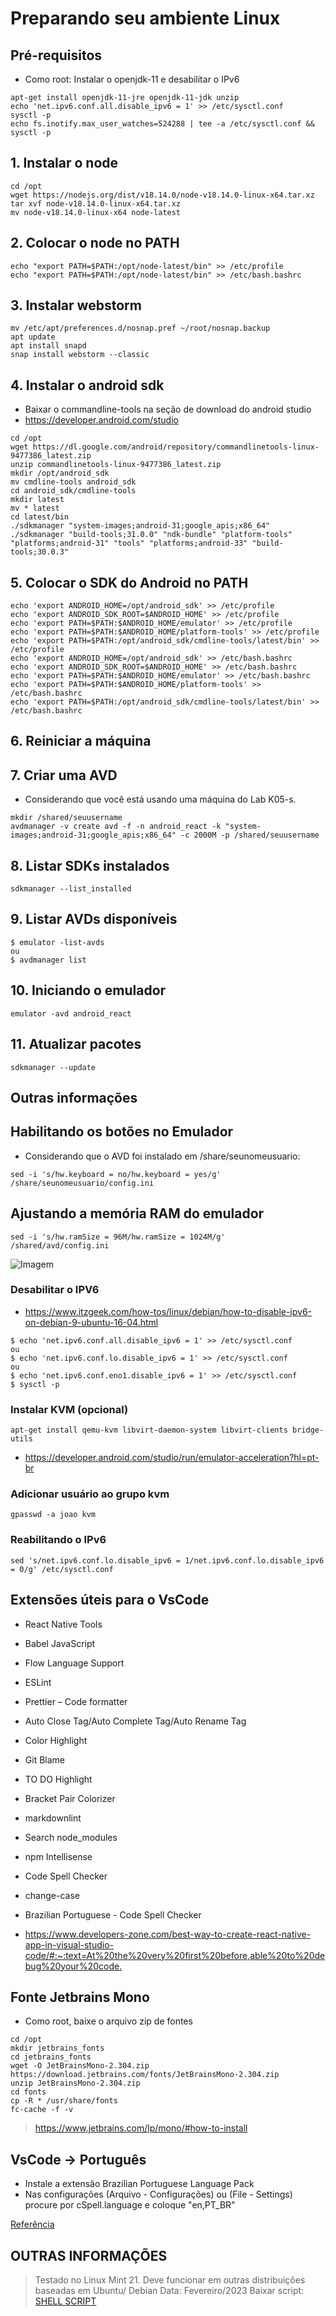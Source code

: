 # Preparando seu ambiente Linux

## Pré-requisitos

* Como root: Instalar o openjdk-11 e desabilitar o IPv6

```console
apt-get install openjdk-11-jre openjdk-11-jdk unzip
echo 'net.ipv6.conf.all.disable_ipv6 = 1' >> /etc/sysctl.conf
sysctl -p
echo fs.inotify.max_user_watches=524288 | tee -a /etc/sysctl.conf && sysctl -p
```

## 1. Instalar o node

```console
cd /opt
wget https://nodejs.org/dist/v18.14.0/node-v18.14.0-linux-x64.tar.xz
tar xvf node-v18.14.0-linux-x64.tar.xz
mv node-v18.14.0-linux-x64 node-latest
```

## 2. Colocar o node no PATH

```console
echo "export PATH=$PATH:/opt/node-latest/bin" >> /etc/profile
echo "export PATH=$PATH:/opt/node-latest/bin" >> /etc/bash.bashrc
```

## 3. Instalar webstorm

```console
mv /etc/apt/preferences.d/nosnap.pref ~/root/nosnap.backup
apt update
apt install snapd
snap install webstorm --classic
```

## 4. Instalar o android sdk

* Baixar o commandline-tools na seção de download do android studio
* <https://developer.android.com/studio>

```console
cd /opt
wget https://dl.google.com/android/repository/commandlinetools-linux-9477386_latest.zip
unzip commandlinetools-linux-9477386_latest.zip
mkdir /opt/android_sdk
mv cmdline-tools android_sdk
cd android_sdk/cmdline-tools
mkdir latest
mv * latest
cd latest/bin
./sdkmanager "system-images;android-31;google_apis;x86_64"
./sdkmanager "build-tools;31.0.0" "ndk-bundle" "platform-tools" "platforms;android-31" "tools" "platforms;android-33" "build-tools;30.0.3"

```

## 5. Colocar o SDK do Android no PATH

```console
echo 'export ANDROID_HOME=/opt/android_sdk' >> /etc/profile
echo 'export ANDROID_SDK_ROOT=$ANDROID_HOME' >> /etc/profile
echo 'export PATH=$PATH:$ANDROID_HOME/emulator' >> /etc/profile
echo 'export PATH=$PATH:$ANDROID_HOME/platform-tools' >> /etc/profile
echo 'export PATH=$PATH:/opt/android_sdk/cmdline-tools/latest/bin' >> /etc/profile
echo 'export ANDROID_HOME=/opt/android_sdk' >> /etc/bash.bashrc
echo 'export ANDROID_SDK_ROOT=$ANDROID_HOME' >> /etc/bash.bashrc
echo 'export PATH=$PATH:$ANDROID_HOME/emulator' >> /etc/bash.bashrc
echo 'export PATH=$PATH:$ANDROID_HOME/platform-tools' >> /etc/bash.bashrc
echo 'export PATH=$PATH:/opt/android_sdk/cmdline-tools/latest/bin' >> /etc/bash.bashrc
```

## 6. Reiniciar a máquina

## 7. Criar uma AVD

* Considerando que você está usando uma máquina do Lab K05-s.

```console
mkdir /shared/seuusername
avdmanager -v create avd -f -n android_react -k "system-images;android-31;google_apis;x86_64" -c 2000M -p /shared/seuusername
```

## 8. Listar SDKs instalados

```console
sdkmanager --list_installed
```

## 9. Listar AVDs disponíveis

```console
$ emulator -list-avds
ou
$ avdmanager list
```

## 10. Iniciando o emulador

```console
emulator -avd android_react
```

## 11. Atualizar pacotes

```console
sdkmanager --update
```

## Outras informações

## Habilitando os botões no Emulador

* Considerando que o AVD foi instalado em /share/seunomeusuario:

```console
sed -i 's/hw.keyboard = no/hw.keyboard = yes/g' /share/seunomeusuario/config.ini
```

## Ajustando a memória RAM do emulador

```console
sed -i 's/hw.ramSize = 96M/hw.ramSize = 1024M/g' /shared/avd/config.ini
```

![Imagem](https://i.stack.imgur.com/yjdw8.jpg)

### Desabilitar o IPV6

* <https://www.itzgeek.com/how-tos/linux/debian/how-to-disable-ipv6-on-debian-9-ubuntu-16-04.html>

```console
$ echo 'net.ipv6.conf.all.disable_ipv6 = 1' >> /etc/sysctl.conf
ou
$ echo 'net.ipv6.conf.lo.disable_ipv6 = 1' >> /etc/sysctl.conf
ou 
$ echo 'net.ipv6.conf.eno1.disable_ipv6 = 1' >> /etc/sysctl.conf
$ sysctl -p
```

### Instalar KVM (opcional)

 ```console
apt-get install qemu-kvm libvirt-daemon-system libvirt-clients bridge-utils
 ```

* <https://developer.android.com/studio/run/emulator-acceleration?hl=pt-br>

### Adicionar usuário ao grupo kvm

```console
gpasswd -a joao kvm
```

### Reabilitando o IPv6

```console
sed 's/net.ipv6.conf.lo.disable_ipv6 = 1/net.ipv6.conf.lo.disable_ipv6 = 0/g' /etc/sysctl.conf
```

## Extensões úteis para o VsCode

* React Native Tools
* Babel JavaScript
* Flow Language Support
* ESLint
* Prettier – Code formatter
* Auto Close Tag/Auto Complete Tag/Auto Rename Tag
* Color Highlight
* Git Blame
* TO DO Highlight
* Bracket Pair Colorizer
* markdownlint
* Search node_modules
* npm Intellisense
* Code Spell Checker
* change-case
* Brazilian Portuguese - Code Spell Checker

* <https://www.developers-zone.com/best-way-to-create-react-native-app-in-visual-studio-code/#:~:text=At%20the%20very%20first%20before,able%20to%20debug%20your%20code.>

## Fonte Jetbrains Mono

* Como root, baixe o arquivo zip de fontes

```console
cd /opt
mkdir jetbrains_fonts
cd jetbrains_fonts
wget -O JetBrainsMono-2.304.zip https://download.jetbrains.com/fonts/JetBrainsMono-2.304.zip
unzip JetBrainsMono-2.304.zip
cd fonts
cp -R * /usr/share/fonts
fc-cache -f -v
```

> <https://www.jetbrains.com/lp/mono/#how-to-install>

## VsCode -> Português

* Instale a extensão Brazilian Portuguese Language Pack
* Nas configurações (Arquivo - Configurações) ou (File - Settings) procure por cSpell.language e coloque "en,PT_BR"

[Referência](https://marketplace.visualstudio.com/items?itemName=streetsidesoftware.code-spell-checker-portuguese-brazilian)

## OUTRAS INFORMAÇÕES

> Testado no Linux Mint 21. Deve funcionar em outras distribuições baseadas em Ubuntu/ Debian
> Data: Fevereiro/2023
> Baixar script: [SHELL SCRIPT](https://raw.githubusercontent.com/rafaelperazzo/cc0043/master/install.node.sh)
